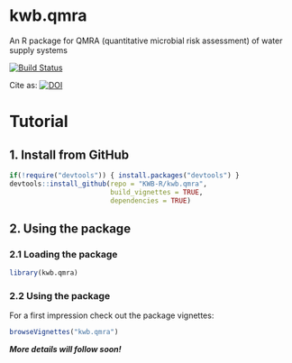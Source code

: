 # kwb.qmra
An R package for QMRA (quantitative microbial risk assessment) of water supply systems

[![Build Status](https://travis-ci.org/KWB-R/kwb.qmra.svg?branch=master)](https://travis-ci.org/KWB-R/kwb.qmra)

Cite as: [![DOI](https://zenodo.org/badge/68301647.svg)](https://zenodo.org/badge/latestdoi/68301647)


# Tutorial
## 1. Install from GitHub 


```r
if(!require("devtools")) { install.packages("devtools") }
devtools::install_github(repo = "KWB-R/kwb.qmra", 
                         build_vignettes = TRUE,
                         dependencies = TRUE)
```

## 2. Using the package 

### 2.1 Loading the package

```r
library(kwb.qmra)
```

### 2.2 Using the package

For a first impression check out the package  vignettes:

```r
browseVignettes("kwb.qmra")
```

***More details will follow soon!*** 
